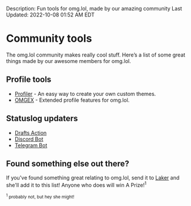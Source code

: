 Description: Fun tools for omg.lol, made by our amazing community
Last Updated: 2022-10-08 01:52 AM EDT

# Community tools

The omg.lol community makes really cool stuff. Here’s a list of some great things made by our awesome members for omg.lol.

## Profile tools

- [Profiler](https://profiler.omg.lol) - An easy way to create your own custom themes.
- [OMGEX](https://github.com/LITDevs/OMGex) - Extended profile features for omg.lol.

## Statuslog updaters

- [Drafts Action](https://actions.getdrafts.com/a/2DT)
- [Discord Bot](https://github.com/mmattbtw/discord-status.lol)
- [Telegram Bot](https://t.me/omgdotlolbot)

## Found something else out there?

If you've found something great relating to omg.lol, send it to [Laker](https://laker.omg.lol) and she'll add it to this list! Anyone who does will win A Prize!<sup>1</sup>

<small><sup>1</sup> probably not, but hey she might!</small>